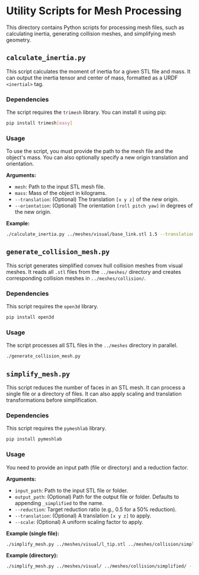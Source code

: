 # Utility Scripts for Mesh Processing

This directory contains Python scripts for processing mesh files, such as calculating inertia, generating collision meshes, and simplifying mesh geometry.

## `calculate_inertia.py`

This script calculates the moment of inertia for a given STL file and mass. It can output the inertia tensor and center of mass, formatted as a URDF `<inertial>` tag.

### Dependencies

The script requires the `trimesh` library. You can install it using pip:

```bash
pip install trimesh[easy]
```

### Usage

To use the script, you must provide the path to the mesh file and the object's mass. You can also optionally specify a new origin translation and orientation.

**Arguments:**

-   `mesh`: Path to the input STL mesh file.
-   `mass`: Mass of the object in kilograms.
-   `--translation`: (Optional) The translation `[x y z]` of the new origin.
-   `--orientation`: (Optional) The orientation `[roll pitch yaw]` in degrees of the new origin.

**Example:**

```bash
./calculate_inertia.py ../meshes/visual/base_link.stl 1.5 --translation 0.0 0.0 0.01
```

## `generate_collision_mesh.py`

This script generates simplified convex hull collision meshes from visual meshes. It reads all `.stl` files from the `../meshes/` directory and creates corresponding collision meshes in `../meshes/collision/`.

### Dependencies

This script requires the `open3d` library.

```bash
pip install open3d
```

### Usage

The script processes all STL files in the `../meshes` directory in parallel.

```bash
./generate_collision_mesh.py
```

## `simplify_mesh.py`

This script reduces the number of faces in an STL mesh. It can process a single file or a directory of files. It can also apply scaling and translation transformations before simplification.

### Dependencies

This script requires the `pymeshlab` library.

```bash
pip install pymeshlab
```

### Usage

You need to provide an input path (file or directory) and a reduction factor.

**Arguments:**

-   `input_path`: Path to the input STL file or folder.
-   `output_path`: (Optional) Path for the output file or folder. Defaults to appending `_simplified` to the name.
-   `--reduction`: Target reduction ratio (e.g., 0.5 for a 50% reduction).
-   `--translation`: (Optional) A translation `[x y z]` to apply.
-   `--scale`: (Optional) A uniform scaling factor to apply.

**Example (single file):**

```bash
./simplify_mesh.py ../meshes/visual/l_tip.stl ../meshes/collision/simplified/l_tip.stl --reduction 0.8
```

**Example (directory):**

```bash
./simplify_mesh.py ../meshes/visual/ ../meshes/collision/simplified/ --reduction 0.8
```
